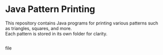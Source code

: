 # Java Pattern Printing

This repository contains Java programs for printing various patterns such as triangles, squares, and more.  
Each pattern is stored in its own folder for clarity.

## 
file
